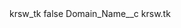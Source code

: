 <?xml version="1.0" encoding="UTF-8"?>
<CustomMetadata xmlns="http://soap.sforce.com/2006/04/metadata" xmlns:xsi="http://www.w3.org/2001/XMLSchema-instance" xmlns:xsd="http://www.w3.org/2001/XMLSchema">
    <label>krsw_tk</label>
    <protected>false</protected>
    <values>
        <field>Domain_Name__c</field>
        <value xsi:type="xsd:string">krsw.tk</value>
    </values>
</CustomMetadata>
